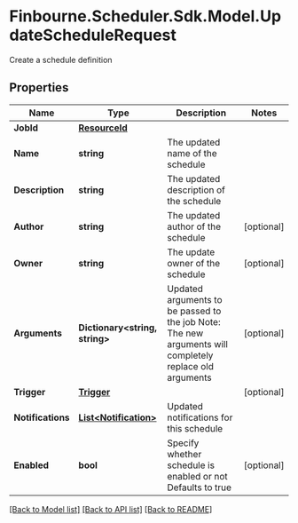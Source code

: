 # Finbourne.Scheduler.Sdk.Model.UpdateScheduleRequest
Create a schedule definition

## Properties

Name | Type | Description | Notes
------------ | ------------- | ------------- | -------------
**JobId** | [**ResourceId**](ResourceId.md) |  | 
**Name** | **string** | The updated name of the schedule | 
**Description** | **string** | The updated description of the schedule | 
**Author** | **string** | The updated author of the schedule | [optional] 
**Owner** | **string** | The update owner of the schedule | [optional] 
**Arguments** | **Dictionary&lt;string, string&gt;** | Updated arguments to be passed to the job  Note: The new arguments will completely replace old arguments | [optional] 
**Trigger** | [**Trigger**](Trigger.md) |  | [optional] 
**Notifications** | [**List&lt;Notification&gt;**](Notification.md) | Updated notifications for this schedule | 
**Enabled** | **bool** | Specify whether schedule is enabled or not  Defaults to true | [optional] 

[[Back to Model list]](../README.md#documentation-for-models) [[Back to API list]](../README.md#documentation-for-api-endpoints) [[Back to README]](../README.md)

